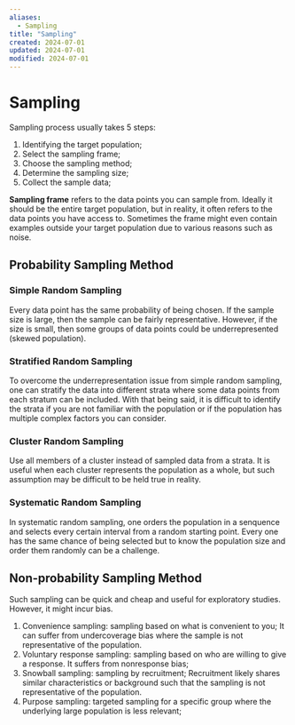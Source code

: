 ```yaml
---
aliases:
  - Sampling
title: "Sampling"
created: 2024-07-01
updated: 2024-07-01
modified: 2024-07-01
---
```


# Sampling

Sampling process usually takes 5 steps:

1. Identifying the target population;
2. Select the sampling frame;
3. Choose the sampling method;
4. Determine the sampling size;
5. Collect the sample data;

**Sampling frame** refers to the data points you can sample from. Ideally it should be the entire target population, but in reality, it often refers to the data points you have access to. Sometimes the frame might even contain examples outside your target population due to various reasons such as noise.

## Probability Sampling Method

### Simple Random Sampling

Every data point has the same probability of being chosen. If the sample size is large, then the sample can be fairly representative. However, if the size is small, then some groups of data points could be underrepresented (skewed population).

### Stratified Random Sampling

To overcome the underrepresentation issue from simple random sampling, one can stratify the data into different strata where some data points from each stratum can be included. With that being said, it is difficult to identify the strata if you are not familiar with the population or if the population has multiple complex factors you can consider.

### Cluster Random Sampling

Use all members of a cluster instead of sampled data from a strata. It is useful when each cluster represents the population as a whole, but such assumption may be difficult to be held true in reality.

### Systematic Random Sampling

In systematic random sampling, one orders the population in a senquence and selects every certain interval from a random starting point. Every one has the same chance of being selected but to know the population size and order them randomly can be a challenge.

## Non-probability Sampling Method

Such sampling can be quick and cheap and useful for exploratory studies. However, it might incur bias.

1. Convenience sampling: sampling based on what is convenient to you; It can suffer from undercoverage bias where the sample is not representative of the population.
2. Voluntary response sampling: sampling based on who are willing to give a response. It suffers from nonresponse bias;
3. Snowball sampling: sampling by recruitment; Recruitment likely shares similar characteristics or background such that the sampling is not representative of the population.
4. Purpose sampling: targeted sampling for a specific group where the underlying large population is less relevant;